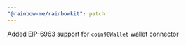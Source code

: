 ```yaml
---
"@rainbow-me/rainbowkit": patch
---
```


Added EIP-6963 support for `coin98Wallet` wallet connector
